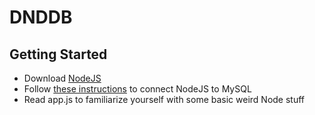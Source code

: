 # DNDDB
## Getting Started
* Download [NodeJS](https://nodejs.org/en/)
* Follow [these instructions](https://www.w3schools.com/nodejs/nodejs_mysql.asp) to connect NodeJS to MySQL
* Read app.js to familiarize yourself with some basic weird Node stuff